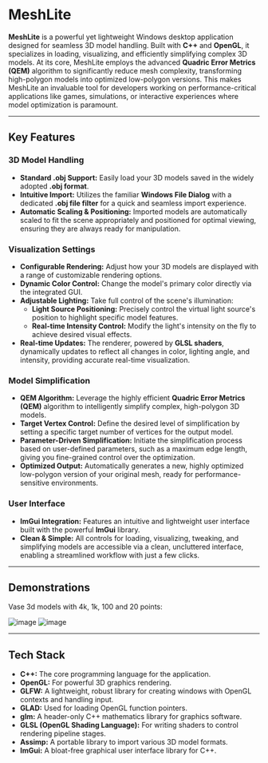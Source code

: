 # MeshLite

**MeshLite** is a powerful yet lightweight Windows desktop application designed for seamless 3D model handling. Built with **C++** and **OpenGL**, it specializes in loading, visualizing, and efficiently simplifying complex 3D models. At its core, MeshLite employs the advanced **Quadric Error Metrics (QEM)** algorithm to significantly reduce mesh complexity, transforming high-polygon models into optimized low-polygon versions. This makes MeshLite an invaluable tool for developers working on performance-critical applications like games, simulations, or interactive experiences where model optimization is paramount.

---

## Key Features

### 3D Model Handling

* **Standard .obj Support:** Easily load your 3D models saved in the widely adopted **.obj format**.
* **Intuitive Import:** Utilizes the familiar **Windows File Dialog** with a dedicated **.obj file filter** for a quick and seamless import experience.
* **Automatic Scaling & Positioning:** Imported models are automatically scaled to fit the scene appropriately and positioned for optimal viewing, ensuring they are always ready for manipulation.

### Visualization Settings

* **Configurable Rendering:** Adjust how your 3D models are displayed with a range of customizable rendering options.
* **Dynamic Color Control:** Change the model's primary color directly via the integrated GUI.
* **Adjustable Lighting:** Take full control of the scene's illumination:
    * **Light Source Positioning:** Precisely control the virtual light source's position to highlight specific model features.
    * **Real-time Intensity Control:** Modify the light's intensity on the fly to achieve desired visual effects.
* **Real-time Updates:** The renderer, powered by **GLSL shaders**, dynamically updates to reflect all changes in color, lighting angle, and intensity, providing accurate real-time visualization.

### Model Simplification

* **QEM Algorithm:** Leverage the highly efficient **Quadric Error Metrics (QEM)** algorithm to intelligently simplify complex, high-polygon 3D models.
* **Target Vertex Control:** Define the desired level of simplification by setting a specific target number of vertices for the output model.
* **Parameter-Driven Simplification:** Initiate the simplification process based on user-defined parameters, such as a maximum edge length, giving you fine-grained control over the optimization.
* **Optimized Output:** Automatically generates a new, highly optimized low-polygon version of your original mesh, ready for performance-sensitive environments.

### User Interface

* **ImGui Integration:** Features an intuitive and lightweight user interface built with the powerful **ImGui** library.
* **Clean & Simple:** All controls for loading, visualizing, tweaking, and simplifying models are accessible via a clean, uncluttered interface, enabling a streamlined workflow with just a few clicks.

---

## Demonstrations

Vase 3d models with 4k, 1k, 100 and 20 points:

![image](https://github.com/user-attachments/assets/d642e7d7-4917-4a11-b5b6-245ace9aa1a9)
![image](https://github.com/user-attachments/assets/77020b5f-8707-47d3-8d1c-2a3846f49ff8)

---

## Tech Stack

* **C++:** The core programming language for the application.
* **OpenGL:** For powerful 3D graphics rendering.
* **GLFW:** A lightweight, robust library for creating windows with OpenGL contexts and handling input.
* **GLAD:** Used for loading OpenGL function pointers.
* **glm:** A header-only C++ mathematics library for graphics software.
* **GLSL (OpenGL Shading Language):** For writing shaders to control rendering pipeline stages.
* **Assimp:** A portable library to import various 3D model formats.
* **ImGui:** A bloat-free graphical user interface library for C++.
